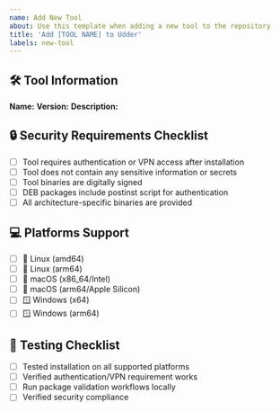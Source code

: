 ```yaml
---
name: Add New Tool
about: Use this template when adding a new tool to the repository
title: 'Add [TOOL NAME] to Udder'
labels: new-tool
---
```


## 🛠️ Tool Information

**Name:** <!-- Tool name -->
**Version:** <!-- Tool version -->
**Description:** <!-- Brief description of the tool -->

## 🔒 Security Requirements Checklist

- [ ] Tool requires authentication or VPN access after installation
- [ ] Tool does not contain any sensitive information or secrets
- [ ] Tool binaries are digitally signed
- [ ] DEB packages include postinst script for authentication
- [ ] All architecture-specific binaries are provided

## 💻 Platforms Support

- [ ] 🐧 Linux (amd64)
- [ ] 🐧 Linux (arm64)
- [ ] 🍎 macOS (x86_64/Intel)
- [ ] 🍎 macOS (arm64/Apple Silicon)
- [ ] 🪟 Windows (x64)
- [ ] 🪟 Windows (arm64)

## 🧪 Testing Checklist

- [ ] Tested installation on all supported platforms
- [ ] Verified authentication/VPN requirement works
- [ ] Run package validation workflows locally
- [ ] Verified security compliance
